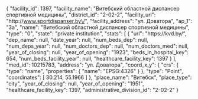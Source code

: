 {
    "facility_id": 1397,
    "facility_name": "Витебский областной диспансер спортивной медицины",
    "district_id": "2-02-2",
    "facility_url": "http:\/\/www.sportdispanser.by\/",
    "facility_address": "ул. Доватора",
    "ap_1": "3а",
    "name": "Витебский областной диспансер спортивной медицины",
    "type": "0",
    "state": "private institution",
    "stats": [
        {
            "url": "https:\/\/kvd.by\/",
            "dep_name": null,
            "date_year": null,
            "num_beds_dep": null,
            "num_deps_year": null,
            "num_doctors_dep": null,
            "num_doctors_med": null,
            "year_of_closing": null,
            "year_of_opening": "1923",
            "beds_in_hospital_key": 654,
            "num_beds_facility_year": null,
            "healthcare_facility_key": 1397
        }
    ],
    "med_id": 10215783,
    "address": "ул. Доватора",
    "coord_x_y": {
        "crs": {
            "type": "name",
            "properties": {
                "name": "EPSG:4326"
            }
        },
        "type": "Point",
        "coordinates": [
            30.214,
            55.1966
        ]
    },
    "place_name": "Витебск",
    "place_type": "city",
    "year_of_closing": null,
    "year_of_opening": "1951",
    "healthcare_facility_key": 1397,
    "administrative_division_id": "2-02-2"
}